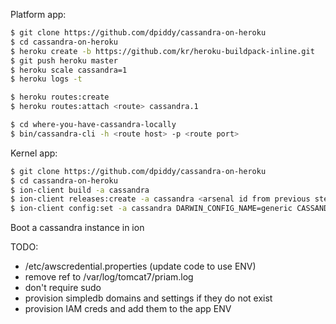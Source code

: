 Platform app:

```bash
$ git clone https://github.com/dpiddy/cassandra-on-heroku
$ cd cassandra-on-heroku
$ heroku create -b https://github.com/kr/heroku-buildpack-inline.git
$ git push heroku master
$ heroku scale cassandra=1
$ heroku logs -t

$ heroku routes:create
$ heroku routes:attach <route> cassandra.1

$ cd where-you-have-cassandra-locally
$ bin/cassandra-cli -h <route host> -p <route port>
```

Kernel app:

```bash
$ git clone https://github.com/dpiddy/cassandra-on-heroku
$ cd cassandra-on-heroku
$ ion-client build -a cassandra
$ ion-client releases:create -a cassandra <arsenal id from previous step>
$ ion-client config:set -a cassandra DARWIN_CONFIG_NAME=generic CASSANDRA_SCALE=1 PRIAM_SCALE=1 DEFAULT_INSTANCE_SIZE=m1.xlarge PACKAGES=openjdk-6-jre-headless INSTANCE_COUNT=1
```

Boot a cassandra instance in ion



TODO:
* /etc/awscredential.properties (update code to use ENV)
* remove ref to /var/log/tomcat7/priam.log
* don't require sudo
* provision simpledb domains and settings if they do not exist
* provision IAM creds and add them to the app ENV

